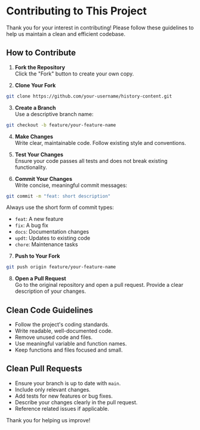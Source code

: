 # Contributing to This Project

Thank you for your interest in contributing! Please follow these guidelines to help us maintain a clean and efficient codebase.

## How to Contribute

1. **Fork the Repository**  
  Click the "Fork" button to create your own copy.

2. **Clone Your Fork**  
  ```bash
  git clone https://github.com/your-username/history-content.git
  ```

3. **Create a Branch**  
  Use a descriptive branch name:
  ```bash
  git checkout -b feature/your-feature-name
  ```

4. **Make Changes**  
  Write clear, maintainable code. Follow existing style and conventions.

5. **Test Your Changes**  
  Ensure your code passes all tests and does not break existing functionality.

6. **Commit Your Changes**  
  Write concise, meaningful commit messages:
  ```bash
  git commit -m "feat: short description"
  ```

  Always use the short form of commit types:
  - `feat`: A new feature
  - `fix`: A bug fix
  - `docs`: Documentation changes
  - `updt`: Updates to existing code
  - `chore`: Maintenance tasks

7. **Push to Your Fork**  
  ```bash
  git push origin feature/your-feature-name
  ```

8. **Open a Pull Request**  
  Go to the original repository and open a pull request. Provide a clear description of your changes.

## Clean Code Guidelines

- Follow the project's coding standards.
- Write readable, well-documented code.
- Remove unused code and files.
- Use meaningful variable and function names.
- Keep functions and files focused and small.

## Clean Pull Requests

- Ensure your branch is up to date with `main`.
- Include only relevant changes.
- Add tests for new features or bug fixes.
- Describe your changes clearly in the pull request.
- Reference related issues if applicable.

Thank you for helping us improve!
